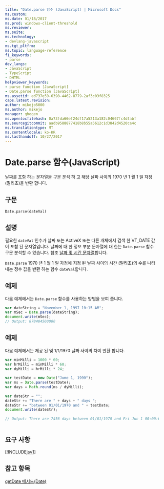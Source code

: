 ```yaml
---
title: "Date.parse 함수 (JavaScript) | Microsoft Docs"
ms.custom: 
ms.date: 01/18/2017
ms.prod: windows-client-threshold
ms.reviewer: 
ms.suite: 
ms.technology:
- devlang-javascript
ms.tgt_pltfrm: 
ms.topic: language-reference
f1_keywords:
- parse
dev_langs:
- JavaScript
- TypeScript
- DHTML
helpviewer_keywords:
- parse function [JavaScript]
- Date.parse function [JavaScript]
ms.assetid: ed737e50-6398-4462-8779-2af3c03f8325
caps.latest.revision: 
author: mikejo5000
ms.author: mikejo
manager: ghogen
ms.openlocfilehash: 0a73fda66ef24df17a5213a182c04667fc4dfabf
ms.sourcegitcommit: aadb9588877418b8b55a5612c1d3842d4520ca4c
ms.translationtype: MT
ms.contentlocale: ko-KR
ms.lasthandoff: 10/27/2017
---
```

# <a name="dateparse-function-javascript"></a>Date.parse 함수(JavaScript)
날짜를 포함 하는 문자열을 구문 분석 하 고 해당 날짜 사이의 1970 년 1 월 1 일 자정 (밀리초)을 반환 합니다.  
  
## <a name="syntax"></a>구문  
  
```  
Date.parse(dateVal)   
```  
  
## <a name="remarks"></a>설명  
 필요한 `dateVal` 인수가 날짜 또는 ActiveX 또는 다른 개체에서 검색 한 VT_DATE 값이 포함 된 문자열입니다. 날짜에 대 한 정보 부분 문자열에 대 한는 `Date.parse` 함수 구문 분석할 수 있습니다. 참조 [날짜 및 시간 문자열](../../javascript/date-and-time-strings-javascript.md)합니다.  
  
 `Date.parse` 1970 년 1 월 1 일 자정에 지정 된 날짜 사이의 시간 (밀리초)의 수를 나타내는 정수 값을 반환 하는 함수 `dateVal`합니다.  
  
## <a name="example"></a>예제  
 다음 예제에서는 `Date.parse` 함수를 사용하는 방법을 보여 줍니다.  
  
```JavaScript  
var dateString = "November 1, 1997 10:15 AM";  
var mSec = Date.parse(dateString);  
document.write(mSec);  
// Output: 878404500000  
```  
  
## <a name="example"></a>예제  
 다음 예제에서는 제공 된 및 1/1/1970 날짜 사이의 차이 반환 합니다.  
  
```JavaScript  
var minMilli = 1000 * 60;  
var hrMilli = minMilli * 60;  
var dyMilli = hrMilli * 24;  
  
var testDate = new Date("June 1, 1990");  
var ms = Date.parse(testDate);  
var days = Math.round(ms / dyMilli);  
  
var dateStr = "";  
dateStr += "There are " + days + " days ";  
dateStr += "between 01/01/1970 and " + testDate;  
document.write(dateStr);  
  
// Output: There are 7456 days between 01/01/1970 and Fri Jun 1 00:00:00 PDT 1990  
  
```  
  
## <a name="requirements"></a>요구 사항  
 [!INCLUDE[jsv1](../../javascript/misc/includes/jsv1-md.md)]  
  
## <a name="see-also"></a>참고 항목  
 [getDate 메서드(Date)](../../javascript/reference/getdate-method-date-javascript.md)